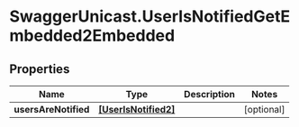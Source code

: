 # SwaggerUnicast.UserIsNotifiedGetEmbedded2Embedded

## Properties

Name | Type | Description | Notes
------------ | ------------- | ------------- | -------------
**usersAreNotified** | [**[UserIsNotified2]**](UserIsNotified2.md) |  | [optional] 


